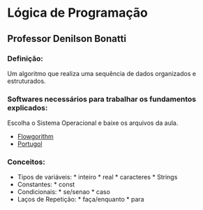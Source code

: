 # Lógica de Programação
## Professor Denilson Bonatti

### Definição:

Um algoritmo que realiza uma sequência de dados organizados e estruturados.

### Softwares necessários para trabalhar os fundamentos explicados:

Escolha o Sistema Operacional e baixe os arquivos da aula.

- [Flowgorithm](http://www.flowgorithm.org/download/) 
- [Portugol](https://github.com/UNIVALI-LITE/Portugol-Studio/releases)

### Conceitos:

- Tipos de variáveis:
        	* inteiro
	        * real
	        * caracteres
	        * Strings
- Constantes:
	        * const
- Condicionais:
	        * se/senao
	        * caso
- Laços de Repetição:
	        * faça/enquanto
	        * para

